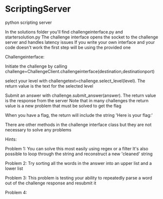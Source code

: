 # ScriptingServer
python scripting server

In the solutions folder you'll find challengeinterface.py and startersolution.py
The challenge interface opens the socket to the challenge server and handles latency issues
If you write your own interface and your code doesn't work the first step will be using the provided one

Challengeinterface:

Initiate the challenge by calling challenge=ChallengeClient.challengeinterface(destination,destinationport)

select your level with challengetext=challenge.select_level(level). The return value is the text for the selected level

Submit an answer with challenge.submit_answer(answer). The return value is the response from the server
Note that in many challenges the return value is a new problem that must be solved to get the flag

When you have a flag, the return will include the string 'Here is your flag:' 

There are other methods in the challenge interface class but they are not necessary to solve any problems


Hints:

Problem 1:
You can solve this most easily using regex or a filter
It's also possible to loop through the string and reconstruct a new 'cleaned' string

Problem 2:
Try sorting all the words in the answer into an upper list and a lower list

Problem 3:
This problem is testing your ability to repeatedly parse a word out of the challenge response and resubmit it

Problem 4:
